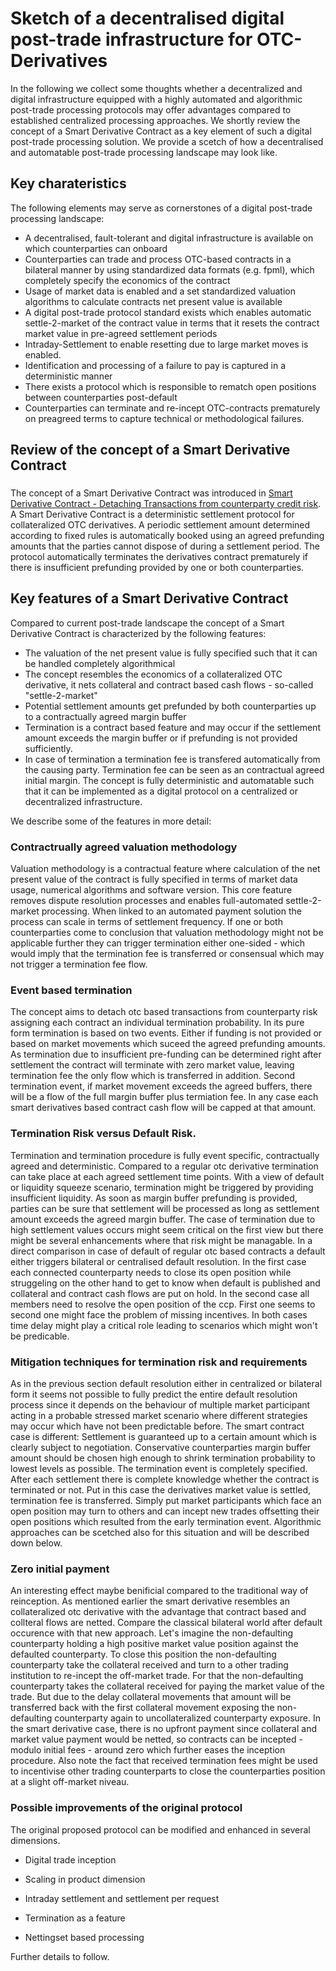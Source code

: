 # Sketch of a decentralised digital post-trade infrastructure for OTC-Derivatives
In the following we collect some thoughts whether a decentralized and digital infrastructure equipped with 
a highly automated and algorithmic post-trade processing protocols may offer advantages compared to established centralized processing approaches. 
We shortly review the concept of a Smart Derivative Contract as a key element of such a digital post-trade processing solution. 
We provide a scetch of how a decentralised and automatable post-trade processing landscape may look like.

## Key charateristics
The following elements may serve as cornerstones of a digital post-trade processing landscape:
* A decentralised, fault-tolerant and digital infrastructure is available on which counterparties can onboard
* Counterparties can trade and process OTC-based contracts in a bilateral manner by using standardized data formats (e.g. fpml), which completely specify the economics of the contract
* Usage of market data is enabled and a set standardized valuation algorithms to calculate contracts net present value is available
* A digital post-trade protocol standard exists which enables automatic settle-2-market of the contract value in terms that it resets the contract market value in pre-agreed settlement periods
* Intraday-Settlement to enable resetting due to large market moves is enabled.
* Identification and processing of a failure to pay is captured in a deterministic manner
* There exists a protocol which is responsible to rematch open positions between counterparties post-default
* Counterparties can terminate and re-incept OTC-contracts prematurely on preagreed terms to capture technical or methodological failures.

## Review of the concept of a Smart Derivative Contract

### 
The concept of a Smart Derivative Contract was introduced in [Smart Derivative Contract - Detaching Transactions from counterparty credit risk](https://ssrn.com/abstract=3163074). 
A Smart Derivative Contract is a deterministic settlement protocol for collateralized OTC derivatives.
A periodic settlement amount determined according to fixed rules is automatically booked using an agreed prefunding amounts 
that the parties cannot dispose of during a settlement period. 
The protocol automatically terminates the derivatives contract prematurely if there is insufficient prefunding provided by one or both counterparties.

## Key features of a Smart Derivative Contract 
Compared to current post-trade landscape the concept of a Smart Derivative Contract is characterized by the following features:
* The valuation of the net present value is fully specified such that it can be handled completely algorithmical
* The concept resembles the economics of a collateralized OTC derivative, it nets collateral and contract based cash flows - so-called "settle-2-market"
* Potential settlement amounts get prefunded by both counterparties up to a contractually agreed margin buffer
* Termination is a contract based feature and may occur if the settlement amount exceeds the margin buffer or if prefunding is not provided sufficiently.
* In case of termination a termination fee is transfered automatically from the causing party. Termination fee can be seen as an contractual agreed initial margin. The concept is fully deterministic and automatable such that it can be implemented as a digital protocol on a centralized or decentralized infrastructure.

We describe some of the features in more detail:

### Contractrually agreed valuation methodology
Valuation methodology is a contractual feature where calculation of the net present value of the contract 
is fully specified in terms of market data usage, numerical algorithms and software version. 
This core feature removes dispute resolution processes and enables full-automated settle-2-market processing. 
When linked to an automated payment solution the process can scale in terms of settlement frequency. 
If one or both counterparties come to conclusion that valuation methodology might not be applicable further they can trigger termination either one-sided - which would imply that the termination fee is transferred or consensual which may not trigger a termination fee flow.

### Event based termination
The concept aims to detach otc based transactions from counterparty risk assigning each contract an individual termination probability. 
In its pure form termination is based on two events. Either if funding is not provided or based on market movements which suceed the agreed prefunding amounts.
As termination due to insufficient pre-funding can be determined right after settlement the contract will terminate with zero market value, leaving termination fee the only flow which is transferred in addition. Second termination event, if market movement exceeds the agreed buffers, there will be a flow of the full margin buffer plus termiation fee. In any case each smart derivatives based contract cash flow will be capped at that amount.

### Termination Risk versus Default Risk.
Termination and termination procedure is fully event specific, contractually agreed and deterministic. Compared to a regular otc derivative termination can take place at each agreed settlement time points. With a view of default or liquidity squeeze scenario, termination might be triggered by providing insufficient liquidity. As soon as margin buffer prefunding is provided, parties can be sure that settlement will be processed as long as settlement amount exceeds the agreed margin buffer. The case of termination due to high settlement values occurs might seem critical on the first view but there might be several enhancements where that risk might be managable.
In a direct comparison in case of default of regular otc based contracts a default either triggers bilateral or centralised default resolution. In the first case each connected counterparty needs to close its open position while struggeling on the other hand to get to know when default is published and collateral and contract cash flows are put on hold. In the second case all members need to resolve the open position of the ccp. First one seems to second one might face the problem of missing incentives. In both cases time delay might play a critical role leading to scenarios which might won't be predicable.

### Mitigation techniques for termination risk and requirements
As in the previous section default resolution either in centralized or bilateral form it seems not possible to fully predict the entire default resolution process since it depends on the behaviour of multiple market participant acting in a probable stressed market scenario where different strategies may occur which have not been predictable before. The smart contract case is different: Settlement is guaranteed up to a certain amount which is clearly subject to negotiation. Conservative counterparties margin buffer amount should be chosen high enough to shrink termination probability to lowest levels as possible. 
The termination event is completely specified. After each settlement there is complete knowledge whether the contract is terminated or not. Put in this case the derivatives market value is settled, termination fee is transferred. Simply put market participants which face an open position may turn to others and can incept new trades offsetting their open positions which resulted from the early termination event. Algorithmic approaches can be scetched also for this situation and will be described down below.

### Zero initial payment
An interesting effect maybe benificial compared to the traditional way of reinception. 
As mentioned earlier the smart derivative resembles an collateralized otc derivative with the advantage that contract based and collteral flows are netted. Compare the classical bilateral world after default occurence with that new approach. Let's imagine the non-defaulting counterparty holding a high positive market value position against the defaulted counterparty. To close this position the non-defaulting counterparty take the collateral received and turn to a other trading institution to re-incept the off-market trade. For that the non-defaulting counterparty takes the collateral received for paying the market value of the trade. But due to the delay collateral movements that amount will be transferred back with the first collateral movement exposing the non-defaulting counterparty again to uncollateralized counterparty exposure. In the smart derivative case, there is no upfront payment since collateral and market value payment would be netted, so contracts can be incepted - modulo initial fees - around zero which further eases the inception procedure. Also note the fact that received termination fees might be used to incentivise other trading counterparts to close the counterparties position at a slight off-market niveau.

### Possible improvements of the original protocol
The original proposed protocol can be modified and enhanced in several dimensions.

* Digital trade inception

* Scaling in product dimension

* Intraday settlement and settlement per request

* Termination as a feature

* Nettingset based processing

Further details to follow.


